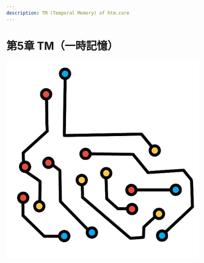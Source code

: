 ```yaml
---
description: TM (Temporal Memory) of htm.core
---
```


# 第5章 TM（一時記憶）

![Chapter-5](../.gitbook/assets/chapter-5.png)

